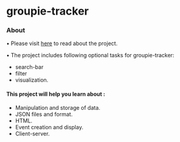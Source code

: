 # groupie-tracker

### About
• Please visit [here](https://github.com/01-edu/public/tree/master/subjects/groupie-tracker) to read about the project.</br>

• The project includes following optional tasks for groupie-tracker:
- search-bar
- filter
- visualization.

#### This project will help you learn about :

- Manipulation and storage of data.
- JSON files and format.
- HTML.
- Event creation and display.
- Client-server.

